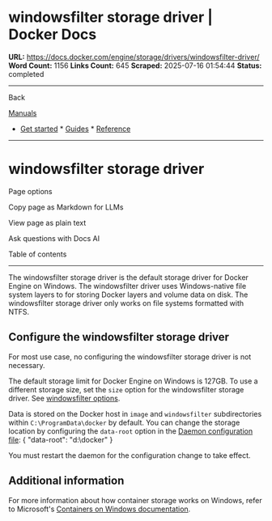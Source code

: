 # windowsfilter storage driver | Docker Docs

**URL:** https://docs.docker.com/engine/storage/drivers/windowsfilter-driver/
**Word Count:** 1156
**Links Count:** 645
**Scraped:** 2025-07-16 01:54:44
**Status:** completed

---

Back

[Manuals](https://docs.docker.com/manuals/)

  * [Get started](https://docs.docker.com/get-started/)   * [Guides](https://docs.docker.com/guides/)   * [Reference](https://docs.docker.com/reference/)

* * *

# windowsfilter storage driver

Page options

Copy page as Markdown for LLMs

View page as plain text

Ask questions with Docs AI

Table of contents

* * *

The windowsfilter storage driver is the default storage driver for Docker Engine on Windows. The windowsfilter driver uses Windows-native file system layers to for storing Docker layers and volume data on disk. The windowsfilter storage driver only works on file systems formatted with NTFS.

## Configure the windowsfilter storage driver

For most use case, no configuring the windowsfilter storage driver is not necessary.

The default storage limit for Docker Engine on Windows is 127GB. To use a different storage size, set the `size` option for the windowsfilter storage driver. See [windowsfilter options](https://docs.docker.com/reference/cli/dockerd/#windowsfilter-options).

Data is stored on the Docker host in `image` and `windowsfilter` subdirectories within `C:\ProgramData\docker` by default. You can change the storage location by configuring the `data-root` option in the [Daemon configuration file](https://docs.docker.com/reference/cli/dockerd/#on-windows):               {       "data-root": "d:\\docker"     }

You must restart the daemon for the configuration change to take effect.

## Additional information

For more information about how container storage works on Windows, refer to Microsoft's [Containers on Windows documentation](https://learn.microsoft.com/en-us/virtualization/windowscontainers/manage-containers/container-storage).